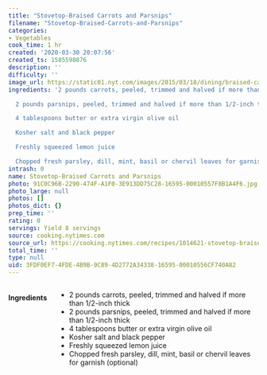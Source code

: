 ```yaml
---
title: "Stovetop-Braised Carrots and Parsnips"
filename: "Stovetop-Braised-Carrots-and-Parsnips"
categories:
- Vegetables
cook_time: 1 hr
created: '2020-03-30 20:07:56'
created_ts: 1585598876
description: ''
difficulty: ''
image_url: https://static01.nyt.com/images/2015/03/18/dining/braised-carrots/braised-carrots-articleLarge.jpg
ingredients: '2 pounds carrots, peeled, trimmed and halved if more than 1/2-inch thick

  2 pounds parsnips, peeled, trimmed and halved if more than 1/2-inch thick

  4 tablespoons butter or extra virgin olive oil

  Kosher salt and black pepper

  Freshly squeezed lemon juice

  Chopped fresh parsley, dill, mint, basil or chervil leaves for garnish (optional)'
intrash: 0
name: Stovetop-Braised Carrots and Parsnips
photo: 91C0C96B-2290-474F-A1F0-3E913DD75C28-16595-00010557F8B1A4F6.jpg
photo_large: null
photos: []
photos_dict: {}
prep_time: ''
rating: 0
servings: Yield 8 servings
source: cooking.nytimes.com
source_url: https://cooking.nytimes.com/recipes/1014621-stovetop-braised-carrots-and-parsnips?action=click&module=Collection%20Page%20Recipe%20Card&region=Parsnips%3A%20Not%20Just%20a%20White%20Carrot&pgType=collection&rank=5
total_time: ''
type: null
uid: 3FDF0EF7-4FDE-4B9B-9C89-4D2772A34338-16595-00010556CF740A82
---
```

<div class="large-8 medium-7 columns" id="writeup">	</div><!-- #writeup -->
</div><!-- #row-one -->
<div class="row" id="row-two">	<div class="medium-4 small-5 columns"><h4 id="ingredients">Ingredients</h4><div class="box box-ingredients content"><ul>
<li>2 pounds carrots, peeled, trimmed and halved if more than 1/2-inch thick</li>
<li>2 pounds parsnips, peeled, trimmed and halved if more than 1/2-inch thick</li>
<li>4 tablespoons butter or extra virgin olive oil</li>
<li>Kosher salt and black pepper</li>
<li>Freshly squeezed lemon juice</li>
<li>Chopped fresh parsley, dill, mint, basil or chervil leaves for garnish (optional)</li>
</ul>
</div>	</div>	<div class="medium-6 small-7 columns">	</div>